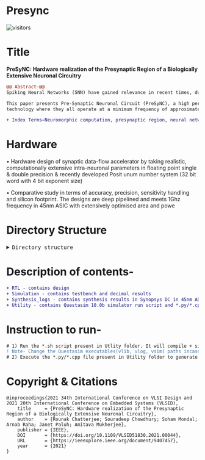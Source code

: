 # Presync

![visitors](https://visitor-badge.glitch.me/badge?page_id=Soham-coder-Presync)

# Title
**PreSyNC: Hardware realization of the Presynaptic Region of a Biologically Extensive Neuronal Circuitry**

```diff
@@ Abstract—@@
Spiking Neural Networks (SNN) have gained relevance in recent times, due to their ability to mimic the biological nature to communicate and process sparse asynchronous binary signals in a massively parallel fashion. SNN based neuromorphic hardware exhibits highly desired favourable properties such as low power consumption, fast inference, and event-driven information processing. A recognized challenge of standard SNN neuron models is their limited capabilities in biological applications, such as applying neural networks to study network responses arising from variations pertaining to damage, external influence or disruptions in channel transfer dynamics.

This paper presents Pre-Synaptic Neuronal Circuit (PreSyNC), a high performance hardware realization of an input-specific presynaptic region of a generic neuron, without abstraction of primary intra-neuronal parameters. PreSyNC is configured to operate on three precision modes: IEEE 754 single precision, double precision and the recently developed universal number posit number system. The developed hardware design is compared to current standards of SNN neuron models as well as biological models in terms of flexibility, resource efficiency and damage modelling capability. Error margins as low as 0.9% were obtained and suggest the capability of our hardware in handling applications involving large scale neuron networks. These architectures are synthesized on 45 nm process
technology where they all operate at a minimum frequency of approximately 1GHz. The three precision modes are compared based on power, accuracy, and sensitivity handling and are expected to benefit implantation oriented applications such as neural prosthesis and Human-Computer Interaction (HMI). The posit-based implementation outperforms the rest of the operating modes in terms of RMS error, while having 26.3% less area and 25.2% less power consumption compared to double precision implementation. These new architectures can be expanded in the future with various post-synaptic inputs to open up a broader understanding of biological systems and other applications.

+ Index Terms—Neuromorphic computation, presynaptic region, neural networks, posit arithmetic
```

# Hardware

• Hardware design of synaptic data-flow accelerator by taking realistic, computationally extensive intra-neuronal parameters in floating point single & double precision & recently developed Posit unum number system (32 bit word with 4 bit exponent size)

• Comparative study in terms of accuracy, precision, sensitivity handling and silicon footprint. The designs are deep pipelined and meets 1Ghz frequency in 45nm ASIC with extensively optimised area and powe

# Directory Structure

<details><summary><tt> Directory structure </tt></summary>
<p>


- .
   - __Pre-Print__
     - [Preprint](Pre-Print/Preprint.pdf)
   - __IEEE\_32__
     - __RTL__
       - [IEEE32\_design.sv](IEEE_32/RTL/IEEE32_design.sv)
     - __Simulation__
       - [IEEE32\_tb.sv](IEEE_32/Simulation/IEEE32_tb.sv)
       - [result.txt](IEEE_32/Simulation/result.txt)
     - __Synthesis\_logs__
       - [area.log](IEEE_32/Synthesis_logs/area.log)
       - [power.log](IEEE_32/Synthesis_logs/power.log)
       - [powerhier.log](IEEE_32/Synthesis_logs/powerhier.log)
       - [timing.log](IEEE_32/Synthesis_logs/timing.log)
     - __Utility__
       - [bin\_2\_dec.cpp](IEEE_32/Utility/bin_2_dec.cpp)
       - [run.sh](IEEE_32/Utility/run.sh)
   - __IEEE\_64__
     - __RTL__
       - [IEEE64\_design.sv](IEEE_64/RTL/IEEE64_design.sv)
     - __Simulation__
       - [IEEE64\_tb.sv](IEEE_64/Simulation/IEEE64_tb.sv)
       - [res\_64\_dec.csv](IEEE_64/Simulation/res_64_dec.csv)
     - __Synthesis\_logs__
       - [area.log](IEEE_64/Synthesis_logs/area.log)
       - [power.log](IEEE_64/Synthesis_logs/power.log)
       - [powerhier.log](IEEE_64/Synthesis_logs/powerhier.log)
       - [timing.log](IEEE_64/Synthesis_logs/timing.log)
     - __Utility__
       - [float64\_to\_dec.py](IEEE_64/Utility/float64_to_dec.py)
       - [run.sh](IEEE_64/Utility/run.sh)
   - __Posit\_32\_4__
     - __RTL__
       - [design\_posit.sv](Posit_32_4/RTL/design_posit.sv)
     - __Simulation__
       - [log\_posit.txt](Posit_32_4/Simulation/log_posit.txt)
       - [result\_decimal.csv](Posit_32_4/Simulation/result_decimal.csv)
       - [testbench\_posit.sv](Posit_32_4/Simulation/testbench_posit.sv)
     - __Synthesis\_logs__
       - [area.log](Posit_32_4/Synthesis_logs/area.log)
       - [power.log](Posit_32_4/Synthesis_logs/power.log)
       - [powerhier.log](Posit_32_4/Synthesis_logs/powerhier.log)
       - [timing.log](Posit_32_4/Synthesis_logs/timing.log)
     - __Utility__
       - [posit32hex.py](Posit_32_4/Utility/posit32hex.py)
       - [run.sh](Posit_32_4/Utility/run.sh)
   - [README.md](README.md)

</p>
</details>

# Description of contents-
```diff
+ RTL - contains design
+ Simulation - contains testbench and decimal results
+ Synthesis_logs - contains synthesis results in Synopsys DC in 45nm ASIC
+ Utility - contains Questasim 10.0b simulator run script and *.py/*.cpp file for conversion of posit<32,4> to decimal & IEEE32,64 to decimal
```
# Instruction to run-
```diff
# 1) Run the *.sh script present in Utlity folder. It will compile + simulate RTL+TB and generate log file in Simulation folder. Will run in Windows 32/64 bit OS in batch mode.
! Note- Change the Questasim executables(vlib, vlog, vsim) paths incase of Ubuntu or any Unix system to the respective paths where they get installed.
# 2) Execute the *.py/*.cpp file present in Utility folder to generate .csv or .txt file which will contain converted results from binary/hexadecimal to accurate decimals.  
```


# Copyright & Citations
```
@inproceedings{2021 34th International Conference on VLSI Design and 2021 20th International Conference on Embedded Systems (VLSID),
    title     = {PreSyNC: Hardware realization of the Presynaptic Region of a Biologically Extensive Neuronal Circuitry},
    author    = {Rounak Chatterjee; Souradeep Chowdhury; Soham Mondal; Arnab Raha; Janet Paluh; Amitava Mukherjee},
    publisher = {IEEE},
    DOI       = {https://doi.org/10.1109/VLSID51830.2021.00044},
    URL       = {https://ieeexplore.ieee.org/document/9407457},
    year      = {2021}
} 
```

